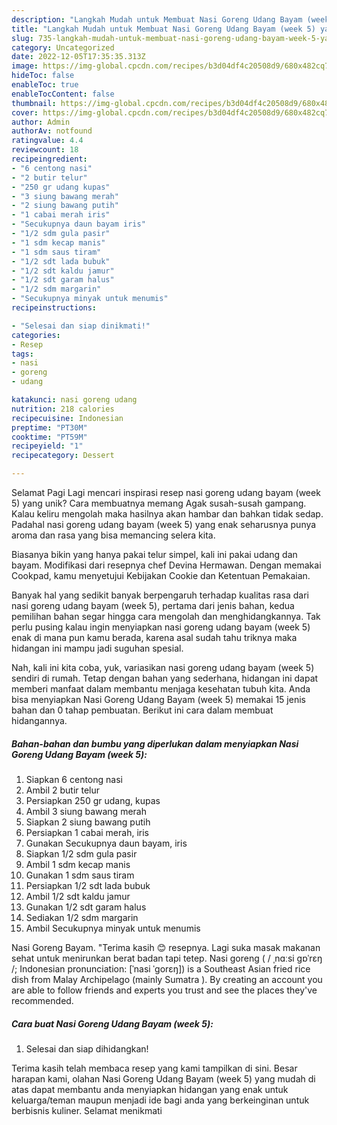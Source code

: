 ```yaml
---
description: "Langkah Mudah untuk Membuat Nasi Goreng Udang Bayam (week 5) yang Lezat Sekali, Sempurna"
title: "Langkah Mudah untuk Membuat Nasi Goreng Udang Bayam (week 5) yang Lezat Sekali, Sempurna"
slug: 735-langkah-mudah-untuk-membuat-nasi-goreng-udang-bayam-week-5-yang-lezat-sekali-sempurna
category: Uncategorized
date: 2022-12-05T17:35:35.313Z
image: https://img-global.cpcdn.com/recipes/b3d04df4c20508d9/680x482cq70/nasi-goreng-udang-bayam-week-5-foto-resep-utama.jpg
hideToc: false
enableToc: true
enableTocContent: false
thumbnail: https://img-global.cpcdn.com/recipes/b3d04df4c20508d9/680x482cq70/nasi-goreng-udang-bayam-week-5-foto-resep-utama.jpg
cover: https://img-global.cpcdn.com/recipes/b3d04df4c20508d9/680x482cq70/nasi-goreng-udang-bayam-week-5-foto-resep-utama.jpg
author: Admin
authorAv: notfound
ratingvalue: 4.4
reviewcount: 18
recipeingredient:
- "6 centong nasi"
- "2 butir telur"
- "250 gr udang kupas"
- "3 siung bawang merah"
- "2 siung bawang putih"
- "1 cabai merah iris"
- "Secukupnya daun bayam iris"
- "1/2 sdm gula pasir"
- "1 sdm kecap manis"
- "1 sdm saus tiram"
- "1/2 sdt lada bubuk"
- "1/2 sdt kaldu jamur"
- "1/2 sdt garam halus"
- "1/2 sdm margarin"
- "Secukupnya minyak untuk menumis"
recipeinstructions:

- "Selesai dan siap dinikmati!"
categories:
- Resep
tags:
- nasi
- goreng
- udang

katakunci: nasi goreng udang 
nutrition: 218 calories
recipecuisine: Indonesian
preptime: "PT30M"
cooktime: "PT59M"
recipeyield: "1"
recipecategory: Dessert

---
```



Selamat Pagi Lagi mencari inspirasi resep nasi goreng udang bayam (week 5) yang unik? Cara membuatnya memang Agak susah-susah gampang. Kalau keliru mengolah maka hasilnya akan hambar dan bahkan tidak sedap. Padahal nasi goreng udang bayam (week 5) yang enak seharusnya punya aroma dan rasa yang bisa memancing selera kita.


Biasanya bikin yang hanya pakai telur simpel, kali ini pakai udang dan bayam. Modifikasi dari resepnya chef Devina Hermawan. Dengan memakai Cookpad, kamu menyetujui Kebijakan Cookie dan Ketentuan Pemakaian.

Banyak hal yang sedikit banyak berpengaruh terhadap kualitas rasa dari nasi goreng udang bayam (week 5), pertama dari jenis bahan, kedua pemilihan bahan segar hingga cara mengolah dan menghidangkannya. Tak perlu pusing kalau ingin menyiapkan nasi goreng udang bayam (week 5) enak di mana pun kamu berada, karena asal sudah tahu triknya maka hidangan ini mampu jadi suguhan spesial.


Nah, kali ini kita coba, yuk, variasikan nasi goreng udang bayam (week 5) sendiri di rumah. Tetap dengan bahan yang sederhana, hidangan ini dapat memberi manfaat dalam membantu menjaga kesehatan tubuh kita. Anda bisa menyiapkan Nasi Goreng Udang Bayam (week 5) memakai 15 jenis bahan dan 0 tahap pembuatan. Berikut ini cara dalam membuat hidangannya.

<!--inarticleads1-->

##### Bahan-bahan dan bumbu yang diperlukan dalam menyiapkan Nasi Goreng Udang Bayam (week 5):

1. Siapkan 6 centong nasi
1. Ambil 2 butir telur
1. Persiapkan 250 gr udang, kupas
1. Ambil 3 siung bawang merah
1. Siapkan 2 siung bawang putih
1. Persiapkan 1 cabai merah, iris
1. Gunakan Secukupnya daun bayam, iris
1. Siapkan 1/2 sdm gula pasir
1. Ambil 1 sdm kecap manis
1. Gunakan 1 sdm saus tiram
1. Persiapkan 1/2 sdt lada bubuk
1. Ambil 1/2 sdt kaldu jamur
1. Gunakan 1/2 sdt garam halus
1. Sediakan 1/2 sdm margarin
1. Ambil Secukupnya minyak untuk menumis


Nasi Goreng Bayam. &#34;Terima kasih 😊 resepnya. Lagi suka masak makanan sehat untuk menirunkan berat badan tapi tetep. Nasi goreng ( / ˌnɑːsi ɡɒˈrɛŋ /; Indonesian pronunciation: [ˈnasi ˈɡorɛŋ]) is a Southeast Asian fried rice dish from Malay Archipelago (mainly Sumatra ). By creating an account you are able to follow friends and experts you trust and see the places they&#39;ve recommended. 

<!--inarticleads2-->

##### Cara buat Nasi Goreng Udang Bayam (week 5):


1. Selesai dan siap dihidangkan!



Terima kasih telah membaca resep yang kami tampilkan di sini. Besar harapan kami, olahan Nasi Goreng Udang Bayam (week 5) yang mudah di atas dapat membantu anda menyiapkan hidangan yang enak untuk keluarga/teman maupun menjadi ide bagi anda yang berkeinginan untuk berbisnis kuliner. Selamat menikmati
